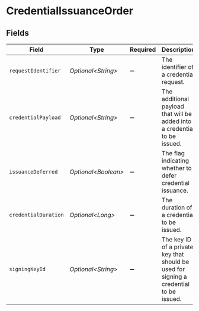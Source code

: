 # CredentialIssuanceOrder


## Fields

| Field                                                                                   | Type                                                                                    | Required                                                                                | Description                                                                             |
| --------------------------------------------------------------------------------------- | --------------------------------------------------------------------------------------- | --------------------------------------------------------------------------------------- | --------------------------------------------------------------------------------------- |
| `requestIdentifier`                                                                     | *Optional\<String>*                                                                     | :heavy_minus_sign:                                                                      | The identifier of a credential request.                                                 |
| `credentialPayload`                                                                     | *Optional\<String>*                                                                     | :heavy_minus_sign:                                                                      | The additional payload that will be added into a credential to be issued.               |
| `issuanceDeferred`                                                                      | *Optional\<Boolean>*                                                                    | :heavy_minus_sign:                                                                      | The flag indicating whether to defer credential issuance.                               |
| `credentialDuration`                                                                    | *Optional\<Long>*                                                                       | :heavy_minus_sign:                                                                      | The duration of a credential to be issued.                                              |
| `signingKeyId`                                                                          | *Optional\<String>*                                                                     | :heavy_minus_sign:                                                                      | The key ID of a private key that should be used for signing a credential<br/>to be issued.<br/> |